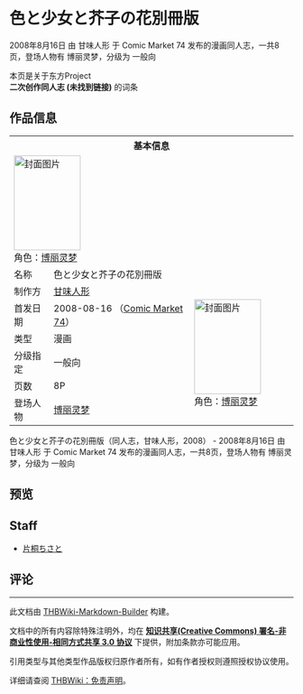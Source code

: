 # 色と少女と芥子の花別冊版

<!-- source html: G:\repos\THBWiki-Markdown-Builder\THBWikiMarkdown\Temp\main\3\3b\ns0%3A%E8%89%B2%E3%81%A8%E5%B0%91%E5%A5%B3%E3%81%A8%E8%8A%A5%E5%AD%90%E3%81%AE%E8%8A%B1%E5%88%A5%E5%86%8A%E7%89%88.html -->

2008年8月16日 由 甘味人形 于 Comic Market 74 发布的漫画同人志，一共8页，登场人物有 博丽灵梦，分级为 一般向

本页是关于东方Project  
 **二次创作同人志 (未找到链接)** 的词条

## 作品信息

<table><tbody><tr><th colspan="3">基本信息</th></tr><tr><td class="cover-artwork-mobile" colspan="2"><a href="./文件-色と少女と芥子の花別冊版封面.jpg.md" class="image" title="封面图片"><img alt="封面图片" src="https://upload.thwiki.cc/thumb/d/d3/%E8%89%B2%E3%81%A8%E5%B0%91%E5%A5%B3%E3%81%A8%E8%8A%A5%E5%AD%90%E3%81%AE%E8%8A%B1%E5%88%A5%E5%86%8A%E7%89%88%E5%B0%81%E9%9D%A2.jpg/118px-%E8%89%B2%E3%81%A8%E5%B0%91%E5%A5%B3%E3%81%A8%E8%8A%A5%E5%AD%90%E3%81%AE%E8%8A%B1%E5%88%A5%E5%86%8A%E7%89%88%E5%B0%81%E9%9D%A2.jpg" decoding="async" loading="lazy" width="118" height="168" srcset="https://upload.thwiki.cc/thumb/d/d3/%E8%89%B2%E3%81%A8%E5%B0%91%E5%A5%B3%E3%81%A8%E8%8A%A5%E5%AD%90%E3%81%AE%E8%8A%B1%E5%88%A5%E5%86%8A%E7%89%88%E5%B0%81%E9%9D%A2.jpg/177px-%E8%89%B2%E3%81%A8%E5%B0%91%E5%A5%B3%E3%81%A8%E8%8A%A5%E5%AD%90%E3%81%AE%E8%8A%B1%E5%88%A5%E5%86%8A%E7%89%88%E5%B0%81%E9%9D%A2.jpg 1.5x, https://upload.thwiki.cc/thumb/d/d3/%E8%89%B2%E3%81%A8%E5%B0%91%E5%A5%B3%E3%81%A8%E8%8A%A5%E5%AD%90%E3%81%AE%E8%8A%B1%E5%88%A5%E5%86%8A%E7%89%88%E5%B0%81%E9%9D%A2.jpg/236px-%E8%89%B2%E3%81%A8%E5%B0%91%E5%A5%B3%E3%81%A8%E8%8A%A5%E5%AD%90%E3%81%AE%E8%8A%B1%E5%88%A5%E5%86%8A%E7%89%88%E5%B0%81%E9%9D%A2.jpg 2x" data-file-width="270" data-file-height="384"></a><div class="cover-char">角色：<a href="./博丽灵梦.md" title="博丽灵梦">博丽灵梦</a></div></td>
</tr><tr><td class="label">名称</td><td colspan="2"> 色と少女と芥子の花別冊版 </td></tr><tr><td class="label">制作方</td><td><a href="./甘味人形.md" title="甘味人形">甘味人形</a></td><td class="cover-artwork" rowspan="6" style="min-width:168px;"><a href="./文件-色と少女と芥子の花別冊版封面.jpg.md" class="image" title="封面图片"><img alt="封面图片" src="https://upload.thwiki.cc/thumb/d/d3/%E8%89%B2%E3%81%A8%E5%B0%91%E5%A5%B3%E3%81%A8%E8%8A%A5%E5%AD%90%E3%81%AE%E8%8A%B1%E5%88%A5%E5%86%8A%E7%89%88%E5%B0%81%E9%9D%A2.jpg/118px-%E8%89%B2%E3%81%A8%E5%B0%91%E5%A5%B3%E3%81%A8%E8%8A%A5%E5%AD%90%E3%81%AE%E8%8A%B1%E5%88%A5%E5%86%8A%E7%89%88%E5%B0%81%E9%9D%A2.jpg" decoding="async" loading="lazy" width="118" height="168" srcset="https://upload.thwiki.cc/thumb/d/d3/%E8%89%B2%E3%81%A8%E5%B0%91%E5%A5%B3%E3%81%A8%E8%8A%A5%E5%AD%90%E3%81%AE%E8%8A%B1%E5%88%A5%E5%86%8A%E7%89%88%E5%B0%81%E9%9D%A2.jpg/177px-%E8%89%B2%E3%81%A8%E5%B0%91%E5%A5%B3%E3%81%A8%E8%8A%A5%E5%AD%90%E3%81%AE%E8%8A%B1%E5%88%A5%E5%86%8A%E7%89%88%E5%B0%81%E9%9D%A2.jpg 1.5x, https://upload.thwiki.cc/thumb/d/d3/%E8%89%B2%E3%81%A8%E5%B0%91%E5%A5%B3%E3%81%A8%E8%8A%A5%E5%AD%90%E3%81%AE%E8%8A%B1%E5%88%A5%E5%86%8A%E7%89%88%E5%B0%81%E9%9D%A2.jpg/236px-%E8%89%B2%E3%81%A8%E5%B0%91%E5%A5%B3%E3%81%A8%E8%8A%A5%E5%AD%90%E3%81%AE%E8%8A%B1%E5%88%A5%E5%86%8A%E7%89%88%E5%B0%81%E9%9D%A2.jpg 2x" data-file-width="270" data-file-height="384"></a><div class="cover-char">角色：<a href="./博丽灵梦.md" title="博丽灵梦">博丽灵梦</a></div></td>
</tr><tr><td class="label">首发日期</td><td>2008-08-16&#160;（<a href="/展会作品列表?e=Comic+Market%2374">Comic Market 74</a>）</td></tr><tr><td class="label">类型</td><td>漫画</td></tr><tr><td class="label">分级指定</td><td>一般向</td></tr><tr><td class="label">页数</td><td>8P</td></tr><tr><td class="label">登场人物</td><td><a href="./博丽灵梦.md" title="博丽灵梦">博丽灵梦</a></td></tr></tbody></table>

色と少女と芥子の花別冊版（同人志，甘味人形，2008） - 2008年8月16日 由 甘味人形 于 Comic Market 74 发布的漫画同人志，一共8页，登场人物有 博丽灵梦，分级为 一般向

## 预览

## Staff
- [片桐ちさと](./片桐ちさと.md)


## 评论




---

此文档由 [THBWiki-Markdown-Builder](https://github.com/Delsin-Yu/THBWiki-Markdown-Builder) 构建。

文档中的所有内容除特殊注明外，均在 [**知识共享(Creative Commons) 署名-非商业性使用-相同方式共享 3.0 协议**](https://creativecommons.org/licenses/by-sa/3.0/deed.zh-hans) 下提供，附加条款亦可能应用。

引用类型与其他类型作品版权归原作者所有，如有作者授权则遵照授权协议使用。

详细请查阅 [THBWiki：免责声明](https://thbwiki.cc/THBWiki:%E5%85%8D%E8%B4%A3%E5%A3%B0%E6%98%8E)。

